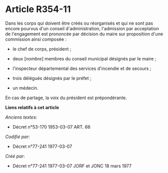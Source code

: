 # Article R354-11

Dans les corps qui doivent être créés ou réorganisés et qui ne sont pas encore pourvus d'un conseil d'administration,
l'admission par acceptation de l'engagement est prononcée par décision du maire sur proposition d'une commission ainsi
composée :

- le chef de corps, président ;

- deux [*nombre*] membres du conseil municipal désignés par le maire ;

- l'inspecteur départemental des services d'incendie et de secours ;

- trois délégués désignés par le préfet ;

- un médecin.

En cas de partage, la voix du président est prépondérante.

**Liens relatifs à cet article**

_Anciens textes_:

  - Décret n°53-170 1953-03-07 ART. 66

_Codifié par_:

  - Décret n°77-241 1977-03-07

_Créé par_:

  - Décret n°77-241 1977-03-07 JORF et JONC 18 mars 1977
